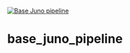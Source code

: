 [![Base Juno pipeline](https://github.com/RIVM-bioinformatics/base_juno_pipeline/actions/workflows/base_juno_pipeline.yaml/badge.svg?branch=master)](https://github.com/RIVM-bioinformatics/base_juno_pipeline/actions/workflows/base_juno_pipeline.yaml)

# base_juno_pipeline